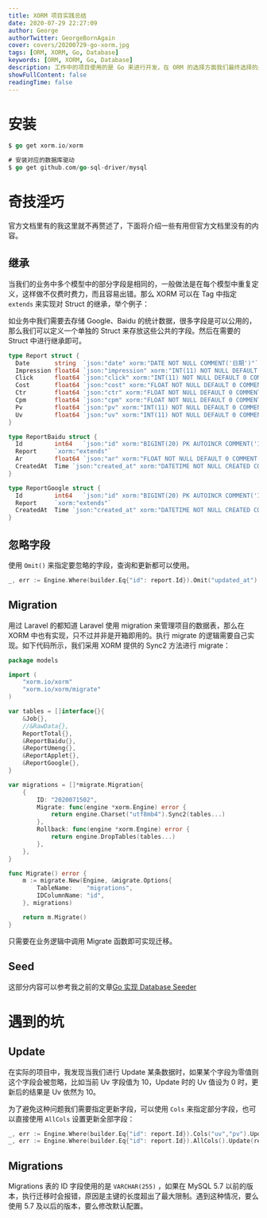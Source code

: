 ```yaml
---
title: XORM 项目实践总结
date: 2020-07-29 22:27:09
author: George
authorTwitter: GeorgeBornAgain
cover: covers/20200729-go-xorm.jpg
tags: [ORM, XORM, Go, Database]
keywords: [ORM, XORM, Go, Database]
description: 工作中的项目使用的是 Go 来进行开发，在 ORM 的选择方面我们最终选择的是 XORM，实践中遇到很多问题，但是官方文档又较少，所以这里分享一些奇技淫巧。
showFullContent: false
readingTime: false
---
```


# 安装

```go
$ go get xorm.io/xorm

# 安装对应的数据库驱动
$ go get github.com/go-sql-driver/mysql
```

# 奇技淫巧

官方文档里有的我这里就不再赘述了，下面将介绍一些有用但官方文档里没有的内容。

## 继承

当我们的业务中多个模型中的部分字段是相同的，一般做法是在每个模型中重复定义，这样做不仅费时费力，而且容易出错。那么 XORM 可以在 Tag 中指定 `extends` 来实现对 Struct 的继承，举个例子：

如业务中我们需要去存储 Google、Baidu 的统计数据，很多字段是可以公用的，那么我们可以定义一个单独的 Struct 来存放这些公共的字段。然后在需要的 Struct 中进行继承即可。

```go
type Report struct {
  Date       string  `json:"date" xorm:"DATE NOT NULL COMMENT('日期')"`
  Impression float64 `json:"impression" xorm:"INT(11) NOT NULL DEFAULT 0 COMMENT('展现')"`
  Click      float64 `json:"click" xorm:"INT(11) NOT NULL DEFAULT 0 COMMENT('点击')"`
  Cost       float64 `json:"cost" xorm:"FLOAT NOT NULL DEFAULT 0 COMMENT('消费')"`
  Ctr        float64 `json:"ctr" xorm:"FLOAT NOT NULL DEFAULT 0 COMMENT('点击率')"`
  Cpm        float64 `json:"cpm" xorm:"FLOAT NOT NULL DEFAULT 0 COMMENT('均价')"`
  Pv         float64 `json:"pv" xorm:"INT(11) NOT NULL DEFAULT 0 COMMENT('页面浏览量')"`
  Uv         float64 `json:"uv" xorm:"INT(11) NOT NULL DEFAULT 0 COMMENT('访客数量')"`
}

type ReportBaidu struct {
  Id         int64   `json:"id" xorm:"BIGINT(20) PK AUTOINCR COMMENT('ID')"`
  Report     `xorm:"extends"`
  Ar         float64 `json:"ar" xorm:"FLOAT NOT NULL DEFAULT 0 COMMENT('抵达率')"`
  CreatedAt  Time `json:"created_at" xorm:"DATETIME NOT NULL CREATED COMMENT('创建时间')"`
}

type ReportGoogle struct {
  Id         int64   `json:"id" xorm:"BIGINT(20) PK AUTOINCR COMMENT('ID')"`
  Report     `xorm:"extends"`
  CreatedAt  Time `json:"created_at" xorm:"DATETIME NOT NULL CREATED COMMENT('创建时间')"`
}
```

## 忽略字段

使用 `Omit()` 来指定要忽略的字段，查询和更新都可以使用。

```go
_, err := Engine.Where(builder.Eq{"id": report.Id}).Omit("updated_at").Update(report)
```

## Migration

用过 Laravel 的都知道 Laravel 使用 migration 来管理项目的数据表，那么在 XORM 中也有实现，只不过并非是开箱即用的。执行 migrate 的逻辑需要自己实现。如下代码所示，我们采用 XORM 提供的 Sync2 方法进行 migrate：

```go
package models

import (
	"xorm.io/xorm"
	"xorm.io/xorm/migrate"
)

var tables = []interface{}{
	&Job{},
	//&RawData{},
	ReportTotal{},
	&ReportBaidu{},
	&ReportUmeng{},
	&ReportApplet{},
	&ReportGoogle{},
}

var migrations = []*migrate.Migration{
	{
		ID: "2020071502",
		Migrate: func(engine *xorm.Engine) error {
			return engine.Charset("utf8mb4").Sync2(tables...)
		},
		Rollback: func(engine *xorm.Engine) error {
			return engine.DropTables(tables...)
		},
	},
}

func Migrate() error {
	m := migrate.New(Engine, &migrate.Options{
		TableName:    "migrations",
		IDColumnName: "id",
	}, migrations)

	return m.Migrate()
}
```

只需要在业务逻辑中调用 Migrate 函数即可实现迁移。

## Seed

这部分内容可以参考我之前的文章[Go 实现 Database Seeder](/20190526.html)

# 遇到的坑

## Update

在实际的项目中，我发现当我们进行 Update 某条数据时，如果某个字段为零值则这个字段会被忽略，比如当前 Uv 字段值为 10，Update 时的 Uv 值设为 0 时，更新后的结果是 Uv 依然为 10。

为了避免这种问题我们需要指定更新字段，可以使用 `Cols` 来指定部分字段，也可以直接使用 `AllCols` 设置更新全部字段：

```go
_, err := Engine.Where(builder.Eq{"id": report.Id}).Cols("uv","pv").Update(report)
_, err := Engine.Where(builder.Eq{"id": report.Id}).AllCols().Update(report)
```

## Migrations

Migrations 表的 ID 字段使用的是 `VARCHAR(255)` ，如果在 MySQL 5.7 以前的版本，执行迁移时会报错，原因是主键的长度超出了最大限制。遇到这种情况，要么使用 5.7 及以后的版本，要么修改默认配置。
